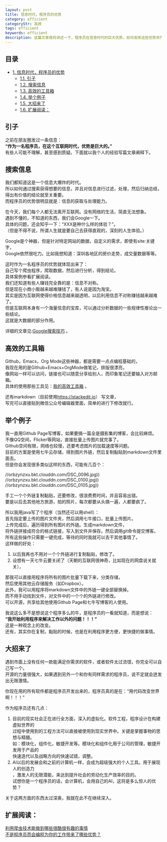 ```yaml
---
layout: post
title: 信息时代，程序员的优势
category: efficient
categoryStr: 高效
tags: efficient
keywords: efficient
description: 这篇文章我将讲述一下，程序员在信息时代的巨大优势，如何发挥这些优势并产生价值
---
```


<div id="table-of-contents">
<h2>目录</h2>
<div id="text-table-of-contents">
<ul>
<li><a href="#sec-1">1. 信息时代，程序员的优势</a>
<ul>
<li><a href="#sec-1-1">1.1. 引子</a></li>
<li><a href="#sec-1-2">1.2. 搜索信息</a></li>
<li><a href="#sec-1-3">1.3. 高效的工具箱</a></li>
<li><a href="#sec-1-4">1.4. 举个例子</a></li>
<li><a href="#sec-1-5">1.5. 大招来了</a></li>
<li><a href="#sec-1-6">1.6. 扩展阅读：</a></li>
</ul>
</li>
</ul>
</div>
</div>



## 引子<a id="sec-1-1" name="sec-1-1"></a>

之前在朋友圈发过一条信息：  
**“作为一名程序员，在这个互联网时代，优势是巨大的。”**  
有些人可能不理解，甚至感到质疑。下面就以我个人的经验写篇文章阐释下。  

## 搜索信息<a id="sec-1-2" name="sec-1-2"></a>

我们都知道这是一个信息大爆炸的时代。  
所以如何通过搜索获得想要的信息，并且对信息进行过滤，处理，然后归纳总结，  
得出有价值的结论就至关重要。  
而程序员的优势很明显就是：信息的获取与处理能力。  

在今天，我们每个人都无法离开互联网。没有网络的生活，简直无法想象。  
遇到不懂的，不知道的东西，我们会Google一下。  
具体的问题，还会知乎一下：“XXX是种什么样的体验？”。  
（但是不得不说，所谓人生就是要自己去获得直观的，深刻的人生体验。）  

Google是个神器，但是针对特定网站的数据，自定义的需求，即使有site:关键字，  
Google依然很吃力。比如我想知道：深圳各地区的房价走势，成交量数据等等。  

这时作为一名程序员的优势就体现出来了：  
自己写个爬虫程序，爬取数据，然后进行分析，得到结论。  
具体案例参看扩展阅读。  
我们还知道有些人赚钱完全靠的是：信息不对称。  
但是现在小商小贩越来越难赚钱了，有人说是因为淘宝。  
其实是因为互联网使得价格信息越来越透明，以后利用信息不对称赚钱越来越难了。  
但是互联网本身有一个海量信息的宝库，可以通过分析数据的一些规律性推论出一些结论。  
这就是大数据的部分作用。  

详细的文章见:[Google搜索技巧](/tips/Google-Tips.html) 。  

## 高效的工具箱<a id="sec-1-3" name="sec-1-3"></a>

Github，Emacs，Org Mode这些神器，都是需要一点点编程基础的，  
我现在用的是Github+Emacs+OrgMode做笔记，排版很漂亮，  
像网站一样可以访问，链接也可以随意分享给别人，而印象笔记还要输入对方邮箱。  
具体的使用那些工具见：[我的高效工具箱](/efficient/My-Efficient-Tool-Box.html) 。

还有markdown（目前使用<https://stackedit.io>） 写文章，  
写完可以直接贴到微信公众号编辑器里面，简单的进行下修改就行。  

## 举个例子<a id="sec-1-4" name="sec-1-4"></a>

我一直用Github Page写博客，如果要搞一篇全是摄影集的博客，会比较麻烦。  
不像QQ空间，Flicker等网站，直接批量上传图片就完事了。  
Github空间有限，网络也较慢，还要考虑图片的加载速度等问题。  
目前的方案是使用七牛云存储，得到图片外链，然后复制黏贴到markdown文件里面去。  
但是你会发现很多类似这样的东西，可能有几百个：  

//orbzynzxu.bkt.clouddn.com/DSC_0096.jpg))  
//orbzynzxu.bkt.clouddn.com/DSC_0100.jpg))  
//orbzynzxu.bkt.clouddn.com/DSC_0105.jpg))  

手工一个个外链复制黏贴，还要修改，很浪费费时间，并且容易出错。  
要是以后去其他地方旅游，拍的照片，每次都要从头搞一遍，人都要疯了。  

所以我用java写了个程序（当然还可以用shell）：  
首先指定要上传的图片文件夹，然后调用七牛接口，批量上传图片。  
上传完成后，遍历得到所有图片的外链。生成markdown文件，  
将外链拼接成符合的格式链接，写入到文件并保存。然后调用git命令提交博客。  
所有这些操作只需要一键完成，等待的同时我就可以去干其他事情了。  
这样做的好处：  

1.  以后我再也不用对一个个外链进行复制黏贴，修改了。  
2.  设想有一天七牛云要关闭了（天朝的互联网很神奇，比如现在的网盘说关就关），  

那我可以直接用程序将所有的图片批量下载下来，分类存储，  
然后使用其他云存储服务（如Dropbox）。  
此外，我可以用程序将markdown文件中的外链一键全部替换掉。  
而不用手动找到文件，对文件中的一个个的外链进行修改。  
可以开源，共享给其他使用Github Page和七牛写博客的人使用。  

  我说这么多不是想说这个程序多么的牛，是程序员的一看就知道，而是想说：  
**“我开始利用程序来解决工作以外的问题！！！”**  
  这是一种观念上的改变。    
  还有，其实你在复制，黏贴的时候，也是在利用程序更方便，更快捷的做事情。  

## 大招来了<a id="sec-1-5" name="sec-1-5"></a>

遇到市面上没有任何一款能满足你需求的软件，或者软件太过流氓，你完全可以自己写一个。  
开源的力量很强大，如果遇到另外一个和你有同样需求的程序员，说不定就会迸发出无限激情。  

你现在用的所有软件都是程序员开发出来的，程序员真的是在：“用代码改变世界啊！！！”  

作为程序员还有几点：  
1.  目前的现实社会正在进行全方面，深入的虚拟化。软件工程，程序设计在构建虚拟世界的  
过程中使用到的工程方法可以直接被使用到现实世界中。关键是掌握事物的思想与精髓。  
如：模块化，组件化，敏捷开发等。模块化和组件化用于公司的管理，敏捷开发用于产品的  
快速迭代以及战略方向的快速试错，调整。  
2. AI以后的发展会和之前的计算机一样，会成为超级强大的个人工具。用于展现人的创造力  
，激发人的无限潜能，来达到提升社会的劳动化生产效率的目的。  
试想你是一个程序员的话，会计算机，会用自己的AI，这将是多么惊人的优势？  

关于这两方面的东西太过深奥，我就在此不在继续深入。  

## 扩展阅读：<a id="sec-1-6" name="sec-1-6"></a>

[利用爬虫技术能做到哪些很酷很有趣的事情](https://www.zhihu.com/question/27621722)  
[不是程序员而会编程为你的工作带来了哪些优势？](https://www.zhihu.com/question/52612848)  
